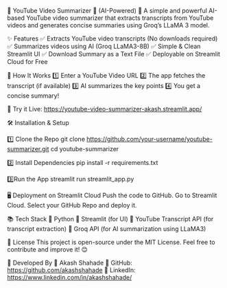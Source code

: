 🎥 YouTube Video Summarizer 📜 (AI-Powered)
🚀 A simple and powerful AI-based YouTube video summarizer that extracts transcripts from YouTube videos and generates concise summaries using Groq’s LLaMA 3 model.

✨ Features
✅ Extracts YouTube video transcripts (No downloads required)
✅ Summarizes videos using AI (Groq LLaMA3-8B)
✅ Simple & Clean Streamlit UI
✅ Download Summary as a Text File
✅ Deployable on Streamlit Cloud for Free

📌 How It Works
1️⃣ Enter a YouTube Video URL
2️⃣ The app fetches the transcript (if available)
3️⃣ AI summarizes the key points
4️⃣ You get a concise summary!

🎯 Try it Live: https://youtube-video-summarizer-akash.streamlit.app/

🛠️ Installation & Setup

1️⃣ Clone the Repo
git clone https://github.com/your-username/youtube-summarizer.git
cd youtube-summarizer

2️⃣ Install Dependencies
pip install -r requirements.txt

3️⃣Run the App
streamlit run streamlit_app.py

🖥️ Deployment on Streamlit Cloud
Push the code to GitHub.
Go to Streamlit Cloud.
Select your GitHub Repo and deploy it.

📚 Tech Stack
🔹 Python
🔹 Streamlit (for UI)
🔹 YouTube Transcript API (for transcript extraction)
🔹 Groq API (for AI summarization using LLaMA3)

📜 License
This project is open-source under the MIT License.
Feel free to contribute and improve it! 😊

💙 Developed By
🔹 Akash Shahade
🔹 GitHub: https://github.com/akashshahade
🔹 LinkedIn: https://www.linkedin.com/in/akashshahade/


